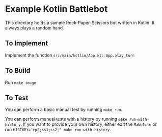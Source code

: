 # Example Kotlin Battlebot

This directory holds a sample Rock-Paper-Scissors bot written in Kotlin. It always plays a random hand.

## To Implement

Implement the function `src/main/kotlin/App.k2::App.play_turn`


## To Build

Run `make image`

## To Test

You can perform a basic manual test by running `make run`.

You can perform manual tests with a history by running `make run-with-history`. If you want to provide your own history,
either edit the `Makefile` or run `HISTORY="rp2;ss1;ss2;" make run-with-history`.
